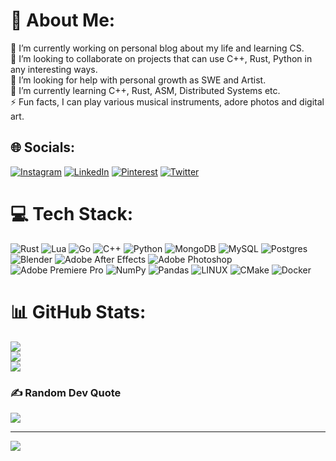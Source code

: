 # 💫 About Me:
🔭 I’m currently working on personal blog about my life and learning CS.<br>👯 I’m looking to collaborate on projects that can use C++, Rust, Python in any interesting ways.<br>🤝 I’m looking for help with personal growth as SWE and Artist.<br>🌱 I’m currently learning C++, Rust, ASM, Distributed Systems etc.<br>⚡ Fun facts, I can play various musical instruments, adore photos and digital art.


## 🌐 Socials:
[![Instagram](https://img.shields.io/badge/Instagram-%23E4405F.svg?logo=Instagram&logoColor=white)](https://instagram.com/h0tmi) [![LinkedIn](https://img.shields.io/badge/LinkedIn-%230077B5.svg?logo=linkedin&logoColor=white)](https://linkedin.com/in/h0tmi) [![Pinterest](https://img.shields.io/badge/Pinterest-%23E60023.svg?logo=Pinterest&logoColor=white)](https://pinterest.com/h0tmi) [![Twitter](https://img.shields.io/badge/Twitter-%231DA1F2.svg?logo=Twitter&logoColor=white)](https://twitter.com/h0tmi) 

# 💻 Tech Stack:
![Rust](https://img.shields.io/badge/rust-%23000000.svg?style=for-the-badge&logo=rust&logoColor=white) ![Lua](https://img.shields.io/badge/lua-%232C2D72.svg?style=for-the-badge&logo=lua&logoColor=white) ![Go](https://img.shields.io/badge/go-%2300ADD8.svg?style=for-the-badge&logo=go&logoColor=white) ![C++](https://img.shields.io/badge/c++-%2300599C.svg?style=for-the-badge&logo=c%2B%2B&logoColor=white) ![Python](https://img.shields.io/badge/python-3670A0?style=for-the-badge&logo=python&logoColor=ffdd54) ![MongoDB](https://img.shields.io/badge/MongoDB-%234ea94b.svg?style=for-the-badge&logo=mongodb&logoColor=white) ![MySQL](https://img.shields.io/badge/mysql-%2300f.svg?style=for-the-badge&logo=mysql&logoColor=white) ![Postgres](https://img.shields.io/badge/postgres-%23316192.svg?style=for-the-badge&logo=postgresql&logoColor=white) ![Blender](https://img.shields.io/badge/blender-%23F5792A.svg?style=for-the-badge&logo=blender&logoColor=white) ![Adobe After Effects](https://img.shields.io/badge/Adobe%20After%20Effects-9999FF.svg?style=for-the-badge&logo=Adobe%20After%20Effects&logoColor=white) ![Adobe Photoshop](https://img.shields.io/badge/adobephotoshop-%2331A8FF.svg?style=for-the-badge&logo=adobephotoshop&logoColor=white) ![Adobe Premiere Pro](https://img.shields.io/badge/Adobe%20Premiere%20Pro-9999FF.svg?style=for-the-badge&logo=Adobe%20Premiere%20Pro&logoColor=white) ![NumPy](https://img.shields.io/badge/numpy-%23013243.svg?style=for-the-badge&logo=numpy&logoColor=white) ![Pandas](https://img.shields.io/badge/pandas-%23150458.svg?style=for-the-badge&logo=pandas&logoColor=white) ![LINUX](https://img.shields.io/badge/Linux-FCC624?style=for-the-badge&logo=linux&logoColor=black) ![CMake](https://img.shields.io/badge/CMake-%23008FBA.svg?style=for-the-badge&logo=cmake&logoColor=white) ![Docker](https://img.shields.io/badge/docker-%230db7ed.svg?style=for-the-badge&logo=docker&logoColor=white)
# 📊 GitHub Stats:
![](https://github-readme-stats.vercel.app/api?username=h0tmi&theme=nightowl&hide_border=false&include_all_commits=true&count_private=true)<br/>
![](https://github-readme-streak-stats.herokuapp.com/?user=h0tmi&theme=nightowl&hide_border=false)<br/>
![](https://github-readme-stats.vercel.app/api/top-langs/?username=h0tmi&theme=nightowl&hide_border=false&include_all_commits=true&count_private=true&layout=compact)

### ✍️ Random Dev Quote
![](https://quotes-github-readme.vercel.app/api?type=horizontal&theme=radical)

---
[![](https://visitcount.itsvg.in/api?id=h0tmi&icon=0&color=6)](https://visitcount.itsvg.in)

<!-- Proudly created with GPRM ( https://gprm.itsvg.in ) -->
